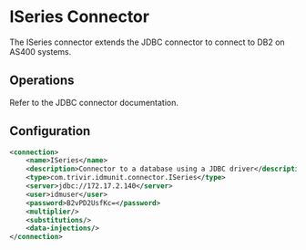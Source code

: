 # ISeries Connector

The ISeries connector extends the JDBC connector to connect to DB2 on AS400 systems.

## Operations

Refer to the JDBC connector documentation.

## Configuration

```xml
<connection>
    <name>ISeries</name>
    <description>Connector to a database using a JDBC driver</description>
    <type>com.trivir.idmunit.connector.ISeries</type>
    <server>jdbc://172.17.2.140</server>
    <user>idmuser</user>
    <password>B2vPD2UsfKc=</password>
    <multiplier/>
    <substitutions/>
    <data-injections/>
</connection>
```
